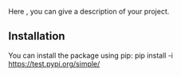 Here , you can give a description of your project.
## Installation
You can install the package using pip:
pip install -i https://test.pypi.org/simple/ <name>